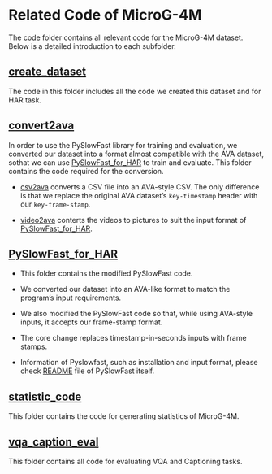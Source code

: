 # Related Code of MicroG-4M

The [code](./) folder contains all relevant code for the MicroG-4M dataset. Below is a detailed introduction to each subfolder.

## [create_dataset](create_dataset)

The code in this folder includes all the code we created this dataset and for HAR task.

## [convert2ava](convert2ava)

In order to use the PySlowFast library for training and evaluation, we converted our dataset into a format almost compatible with the AVA dataset, sothat we can use [PySlowFast_for_HAR](PySlowFast_for_HAR) to train and evaluate. This folder contains the code required for the conversion.

- [csv2ava](convert2ava/csv2ava/) converts a CSV file into an AVA-style CSV. The only difference is that we replace the original AVA dataset’s `key-timestamp` header with our `key-frame-stamp`.

- [video2ava](convert2ava/video2ava/) conterts the videos to pictures to suit the input format of [PySlowFast_for_HAR](PySlowFast_for_HAR).


## [PySlowFast_for_HAR](PySlowFast_for_HAR)

- This folder contains the modified PySlowFast code.

- We converted our dataset into an AVA-like format to match the program’s input requirements.

- We also modified the PySlowFast code so that, while using AVA-style inputs, it accepts our frame-stamp format.

- The core change replaces timestamp-in-seconds inputs with frame stamps.

- Information of Pyslowfast, such as installation and input format, please check [README](./PySlowFast_for_HAR/SlowFast/README.md) file of PySlowFast itself.

## [statistic_code](statistic_code)

This folder contains the code for generating statistics of MicroG-4M.

## [vqa_caption_eval](./vqa_caption_eval/) 
This folder contains all code for evaluating VQA and Captioning tasks.